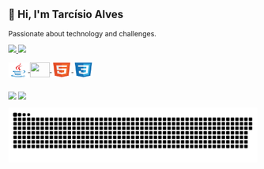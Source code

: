 ## 👋 Hi, I'm Tarcísio Alves
<p>Passionate about technology and challenges.</p>
<div >
  <a href="https://github.com/TarcisioAlves01">
  <img height="180em" src="https://github-readme-stats.vercel.app/api?username=TarcisioAlves01&show_icons=true&theme=dark&include_all_commits=true&count_private=true"/>
  <img height="180em" src="https://github-readme-stats.vercel.app/api/top-langs/?username=TarcisioAlves01&layout=compact&langs_count=7&theme=dark"/>
</div>
  
<div style="display: inline_block"><br>   
  <img align="center" alt="" height="30" width="40" src="https://raw.githubusercontent.com/devicons/devicon/master/icons/java/java-original.svg">
  <img align="center" alt="" height="30" width="40" src="https://avatars.githubusercontent.com/u/3494069?s=200&v=4">
   <img align="center" alt="" height="30" width="40" src="https://raw.githubusercontent.com/devicons/devicon/master/icons/html5/html5-original.svg">
  <img align="center" alt="" height="30" width="40" src="https://raw.githubusercontent.com/devicons/devicon/master/icons/css3/css3-original.svg">
  
</div>
  
## 
  
<div>
  <a href = "mailto:tarcisio.bwm@gmail.com"  target="_blank"><img src="https://img.shields.io/badge/Gmail-D14836?style=for-the-badge&logo=gmail&logoColor=white" target="_blank"></a>
  <a href="https://www.linkedin.com/in/tarcisio-alves-046624219/" target="_blank"><img src="https://img.shields.io/badge/-LinkedIn-%230077B5?style=for-the-badge&logo=linkedin&logoColor=white" target="_blank"></a> 
  
  ![Snake animation](https://github.com/TarcisioAlves01/TarcisioAlves01/blob/main/github-contribution-grid-snake.svg)
</div>
